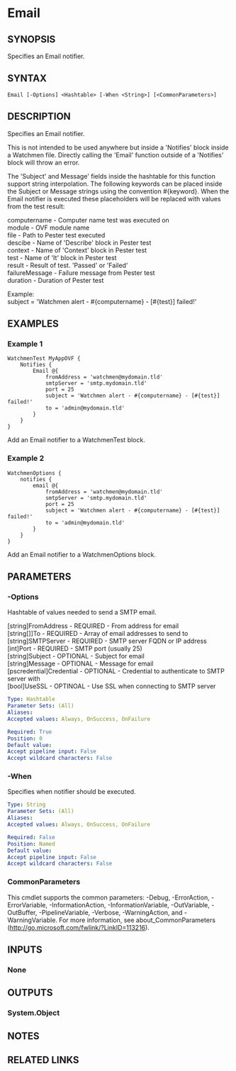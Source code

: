 ﻿---
external help file: Watchmen-help.xml
online version: https://github.com/devblackops/watchmen/blob/master/docs/functions/Help-Email.md
schema: 2.0.0
---

# Email
## SYNOPSIS
Specifies an Email notifier.
## SYNTAX

```
Email [-Options] <Hashtable> [-When <String>] [<CommonParameters>]
```

## DESCRIPTION
Specifies an Email notifier.

This is not intended to be used anywhere but inside a 'Notifies' block inside a Watchmen file. Directly calling the 'Email' function outside of a
'Notifies' block will throw an error.

The 'Subject' and Message' fields inside the hashtable for this function support string interpolation. The following keywords can be placed inside
the Subject or Message strings using the convention #{keyword}. When the Email notifier is executed these placeholders will be replaced with values
from the test result:

computername     - Computer name test was executed on  
module           - OVF module name  
file             - Path to Pester test executed  
descibe          - Name of 'Describe' block in Pester test  
context          - Name of 'Context' block in Pester test  
test             - Name of 'It' block in Pester test  
result           - Result of test. 'Passed' or 'Failed'  
failureMessage   - Failure message from Pester test  
duration         - Duration of Pester test  
   
Example:  
    subject = 'Watchmen alert - #{computername} - [#{test}] failed!'
## EXAMPLES

### Example 1
```
WatchmenTest MyAppOVF {
    Notifies {
        Email @{
            fromAddress = 'watchmen@mydomain.tld'
            smtpServer = 'smtp.mydomain.tld'
            port = 25
            subject = 'Watchmen alert - #{computername} - [#{test}] failed!'
            to = 'admin@mydomain.tld'
        }
    }
}
```

Add an Email notifier to a WatchmenTest block.
### Example 2
```
WatchmenOptions {
    notifies {
        email @{
            fromAddress = 'watchmen@mydomain.tld'
            smtpServer = 'smtp.mydomain.tld'
            port = 25
            subject = 'Watchmen alert - #{computername} - [#{test}] failed!'
            to = 'admin@mydomain.tld'
        }
    }
}
```

Add an Email notifier to a WatchmenOptions block.
## PARAMETERS

### -Options
Hashtable of values needed to send a SMTP email.

[string]FromAddress         - REQUIRED - From address for email  
[string[]]To                - REQUIRED - Array of email addresses to send to  
[string]SMTPServer          - REQUIRED - SMTP server FQDN or IP address  
[int]Port                   - REQUIRED - SMTP port (usually 25)  
[string]Subject             - OPTIONAL - Subject for email  
[string]Message             - OPTIONAL - Message for email  
[pscredential]Credential    - OPTIONAL - Credential to authenticate to SMTP server with  
[bool]UseSSL                - OPTINOAL - Use SSL when connecting to SMTP server  

```yaml
Type: Hashtable
Parameter Sets: (All)
Aliases:
Accepted values: Always, OnSuccess, OnFailure 

Required: True
Position: 0
Default value: 
Accept pipeline input: False
Accept wildcard characters: False
```

### -When
Specifies when notifier should be executed.

```yaml
Type: String
Parameter Sets: (All)
Aliases: 
Accepted values: Always, OnSuccess, OnFailure

Required: False
Position: Named
Default value: 
Accept pipeline input: False
Accept wildcard characters: False
```

### CommonParameters
This cmdlet supports the common parameters: -Debug, -ErrorAction, -ErrorVariable, -InformationAction, -InformationVariable, -OutVariable, -OutBuffer, -PipelineVariable, -Verbose, -WarningAction, and -WarningVariable. For more information, see about_CommonParameters (http://go.microsoft.com/fwlink/?LinkID=113216).
## INPUTS

### None

## OUTPUTS

### System.Object

## NOTES

## RELATED LINKS

